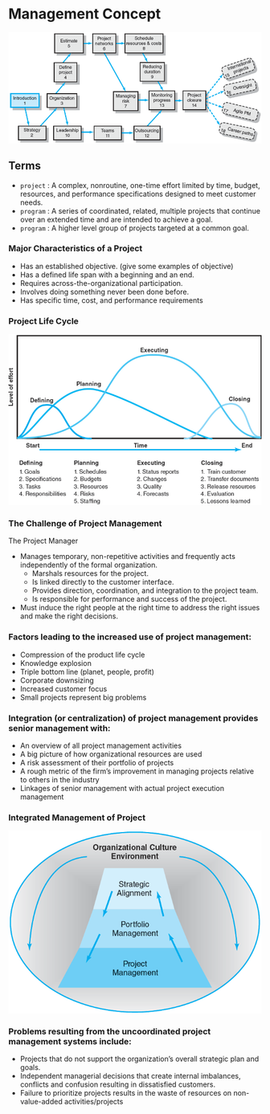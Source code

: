 # Management Concept

![](../images/Pasted%20image%2020250124163754.png)

## Terms

- `project` : A complex, nonroutine, one-time effort limited by time, budget, resources, and performance specifications designed to meet customer needs.
- `program` : A series of coordinated, related, multiple projects that continue over an extended time and are intended to achieve a goal.
- `program` : A higher level group of projects targeted at a common goal.

### Major Characteristics of a Project
- Has an established objective. (give some examples of objective)
- Has a defined life span with a beginning and an end.
- Requires across-the-organizational participation.
- Involves doing something never been done before.
- Has specific time, cost, and performance requirements

### **Project Life Cycle**
![](../images/Pasted%20image%2020250124165816.png)

### The Challenge of Project Management

The Project Manager
- Manages temporary, non-repetitive activities and frequently acts independently of the formal organization.
	- Marshals resources for the project.
	- Is linked directly to the customer interface.
	- Provides direction, coordination, and integration to the project team.
	- Is responsible for performance and success of the project.
- Must induce the right people at the right time to address the right issues and make the right decisions.

### Factors leading to the increased use of project management:
- Compression of the product life cycle
- Knowledge explosion
- Triple bottom line (planet, people, profit)
- Corporate downsizing
- Increased customer focus
- Small projects represent big problems

### Integration (or centralization) of project management provides senior management with:
- An overview of all project management activities
- A big picture of how organizational resources are used
- A risk assessment of their portfolio of projects
- A rough metric of the firm’s improvement in managing projects relative to others in the industry
- Linkages of senior management with actual project execution management

### Integrated Management of Project
![](../images/Pasted%20image%2020250124171635.png)

### Problems resulting from the uncoordinated project management systems include:
- Projects that do not support the organization’s overall strategic plan and goals.
- Independent managerial decisions that create internal imbalances, conflicts and confusion resulting in dissatisfied customers.
- Failure to prioritize projects results in the waste of resources on non-value-added activities/projects